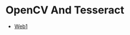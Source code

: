 # OpenCV And Tesseract
- [Web1](https://medium.com/ntt-data-idi-platform/%E4%BD%BF%E7%94%A8-opencv-%E5%8F%8A-tesseract-%E9%80%B2%E8%A1%8C-ocr-%E8%BE%A8%E8%AD%98-1-ocr-%E4%BB%8B%E7%B4%B9-f987dd44a5a5)